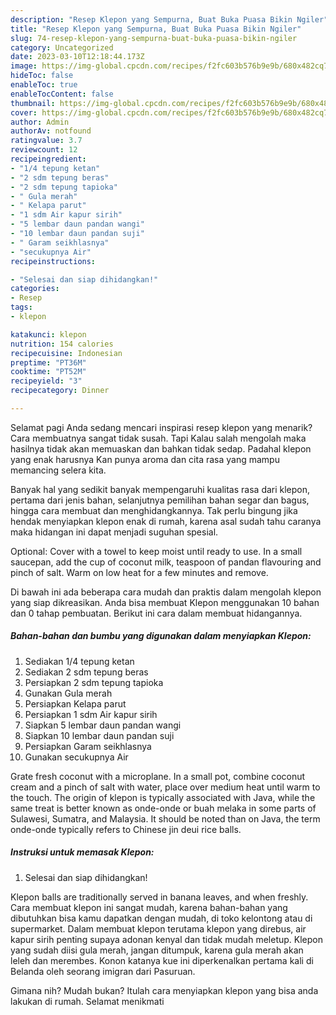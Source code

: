 ```yaml
---
description: "Resep Klepon yang Sempurna, Buat Buka Puasa Bikin Ngiler"
title: "Resep Klepon yang Sempurna, Buat Buka Puasa Bikin Ngiler"
slug: 74-resep-klepon-yang-sempurna-buat-buka-puasa-bikin-ngiler
category: Uncategorized
date: 2023-03-10T12:18:44.173Z
image: https://img-global.cpcdn.com/recipes/f2fc603b576b9e9b/680x482cq70/klepon-foto-resep-utama.jpg
hideToc: false
enableToc: true
enableTocContent: false
thumbnail: https://img-global.cpcdn.com/recipes/f2fc603b576b9e9b/680x482cq70/klepon-foto-resep-utama.jpg
cover: https://img-global.cpcdn.com/recipes/f2fc603b576b9e9b/680x482cq70/klepon-foto-resep-utama.jpg
author: Admin
authorAv: notfound
ratingvalue: 3.7
reviewcount: 12
recipeingredient:
- "1/4 tepung ketan"
- "2 sdm tepung beras"
- "2 sdm tepung tapioka"
- " Gula merah"
- " Kelapa parut"
- "1 sdm Air kapur sirih"
- "5 lembar daun pandan wangi"
- "10 lembar daun pandan suji"
- " Garam seikhlasnya"
- "secukupnya Air"
recipeinstructions:

- "Selesai dan siap dihidangkan!"
categories:
- Resep
tags:
- klepon

katakunci: klepon 
nutrition: 154 calories
recipecuisine: Indonesian
preptime: "PT36M"
cooktime: "PT52M"
recipeyield: "3"
recipecategory: Dinner

---
```



Selamat pagi Anda sedang mencari inspirasi resep klepon yang menarik? Cara membuatnya sangat tidak susah. Tapi Kalau salah mengolah maka hasilnya tidak akan memuaskan dan bahkan tidak sedap. Padahal klepon yang enak harusnya Kan punya aroma dan cita rasa yang mampu memancing selera kita.


Banyak hal yang sedikit banyak mempengaruhi kualitas rasa dari klepon, pertama dari jenis bahan, selanjutnya pemilihan bahan segar dan bagus, hingga cara membuat dan menghidangkannya. Tak perlu bingung jika hendak menyiapkan klepon enak di rumah, karena asal sudah tahu caranya maka hidangan ini dapat menjadi suguhan spesial.

Optional: Cover with a towel to keep moist until ready to use. In a small saucepan, add the cup of coconut milk, teaspoon of pandan flavouring and pinch of salt. Warm on low heat for a few minutes and remove.


Di bawah ini ada beberapa cara mudah dan praktis dalam mengolah klepon yang siap dikreasikan. Anda bisa membuat Klepon menggunakan 10 bahan dan 0 tahap pembuatan. Berikut ini cara dalam membuat hidangannya.

<!--inarticleads1-->

##### Bahan-bahan dan bumbu yang digunakan dalam menyiapkan Klepon:

1. Sediakan 1/4 tepung ketan
1. Sediakan 2 sdm tepung beras
1. Persiapkan 2 sdm tepung tapioka
1. Gunakan  Gula merah
1. Persiapkan  Kelapa parut
1. Persiapkan 1 sdm Air kapur sirih
1. Siapkan 5 lembar daun pandan wangi
1. Siapkan 10 lembar daun pandan suji
1. Persiapkan  Garam seikhlasnya
1. Gunakan secukupnya Air


Grate fresh coconut with a microplane. In a small pot, combine coconut cream and a pinch of salt with water, place over medium heat until warm to the touch. The origin of klepon is typically associated with Java, while the same treat is better known as onde-onde or buah melaka in some parts of Sulawesi, Sumatra, and Malaysia. It should be noted than on Java, the term onde-onde typically refers to Chinese jin deui rice balls. 

<!--inarticleads2-->

##### Instruksi untuk memasak Klepon:


1. Selesai dan siap dihidangkan!

Klepon balls are traditionally served in banana leaves, and when freshly. Cara membuat klepon ini sangat mudah, karena bahan-bahan yang dibutuhkan bisa kamu dapatkan dengan mudah, di toko kelontong atau di supermarket. Dalam membuat klepon terutama klepon yang direbus, air kapur sirih penting supaya adonan kenyal dan tidak mudah meletup. Klepon yang sudah diisi gula merah, jangan ditumpuk, karena gula merah akan leleh dan merembes. Konon katanya kue ini diperkenalkan pertama kali di Belanda oleh seorang imigran dari Pasuruan. 

Gimana nih? Mudah bukan? Itulah cara menyiapkan klepon yang bisa anda lakukan di rumah. Selamat menikmati
